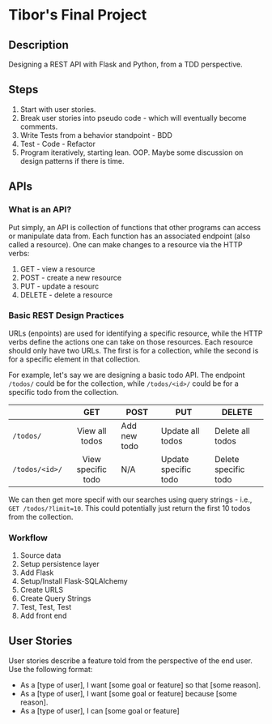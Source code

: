 # Tibor's Final Project

## Description

Designing a REST API with Flask and Python, from a TDD perspective.

## Steps

1. Start with user stories. 
2. Break user stories into pseudo code - which will eventually become comments.
3. Write Tests from a behavior standpoint - BDD
4. Test - Code - Refactor
5. Program iteratively, starting lean. OOP. Maybe some discussion on design patterns if there is time.

## APIs

### What is an API?

Put simply, an API is collection of functions that other programs can access or manipulate data from. Each function has an associated endpoint (also called a resource). One can make changes to a resource via the HTTP verbs:

1. GET - view a resource
2. POST - create a new resource
3. PUT - update a resourc
4. DELETE - delete a resource

### Basic REST Design Practices

URLs (enpoints) are used for identifying a specific resource, while the HTTP verbs define the actions one can take on those resources. Each resource should only have two URLs. The first is for a collection, while the second is for a specific element in that collection.

For example, let's say we are designing a basic todo API. The endpoint `/todos/` could be for the collection, while `/todos/<id>/` could be for a specific todo from the collection.

|                |         GET        | POST         | PUT                  | DELETE               |
|----------------|:------------------:|--------------|----------------------|----------------------|
| `/todos/`      | View all todos     | Add new todo | Update all todos     | Delete all todos     |
| `/todos/<id>/` | View specific todo | N/A          | Update specific todo | Delete specific todo |

We can then get more specif with our searches using query strings - i.e., `GET /todos/?limit=10`. This could potentially just return the first 10 todos from the collection.

### Workflow

1. Source data
2. Setup persistence layer
3. Add Flask
4. Setup/Install Flask-SQLAlchemy
5. Create URLS
6. Create Query Strings
7. Test, Test, Test
8. Add front end

## User Stories

User stories describe a feature told from the perspective of the end user. Use the following format:

- As a [type of user], I want [some goal or feature] so that [some reason].
- As a [type of user], I want [some goal or feature] because [some reason].
- As a [type of user], I can [some goal or feature]


